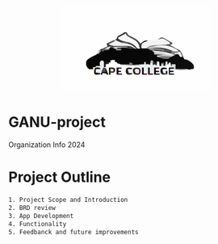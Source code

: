 <p align="center">
  <img src="CapeCollege.svg", alt="MY college", width="300">
<p/>

# GANU-project
Organization Info 2024

# Project Outline
    1. Project Scope and Introduction
    2. BRD review
    3. App Development
    4. Functionality
    5. Feedbanck and future improvements


